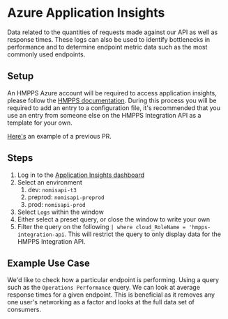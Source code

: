 # Azure Application Insights
Data related to the quantities of requests made against our API as well as response times. These logs can also be used to
identify bottlenecks in performance and to determine endpoint metric data such as the most commonly used endpoints.

## Setup
An HMPPS Azure account will be required to access application insights, please follow the [HMPPS documentation](https://dsdmoj.atlassian.net/wiki/spaces/DSTT/pages/3897131056/DSO+Self-service+-+create+Azure+account).
During this process you will be required to add an entry to a configuration file, it's recommended that you use an entry
from someone else on the HMPPS Integration API as a template for your own.

[Here's](https://github.com/ministryofjustice/dso-infra-azure-ad/pull/1053) an example of a previous PR.

## Steps
1. Log in to the [Application Insights dashboard](https://portal.azure.com/#view/HubsExtension/BrowseResource/resourceType/microsoft.insights%2Fcomponents)
2. Select an environment
    1. dev: `nomisapi-t3`
    2. preprod: `nomisapi-preprod`
    3. prod: `nomisapi-prod`
4. Select `Logs` within the window
5. Either select a preset query, or close the window to write your own
6. Filter the query on the following `| where cloud_RoleName = 'hmpps-integration-api`. This will restrict the query to
   only display data for the HMPPS Integration API.

## Example Use Case
We'd like to check how a particular endpoint is performing. Using a query such as the `Operations Performance` query. 
We can look at average response times for a given endpoint. This is beneficial as it removes any one user's networking
as a factor and looks at the full data set of consumers.
